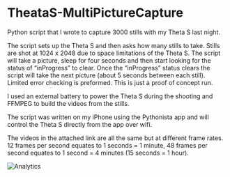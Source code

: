 # TheataS-MultiPictureCapture

Python script that I wrote to capture 3000 stills with my Theta S last night.

The script sets up the Theta S and then asks how many stills to take.  Stills are shot at 1024 x 2048 due to space limitations of the Theta S. The script will take a picture, sleep for four seconds and then start looking for the status of “inProgress” to clear.  Once the “inProgress” status clears the script will take the next picture (about 5 seconds between each still).  Limited error checking is preformed.  This is just a proof of concept run.

I used an external battery to power the Theta S during the shooting and FFMPEG to build the videos from the stills.

The script was written on my iPhone using the Pythonista app and will control the Theta S directly from the app over wifi.

The videos in the attached link are all the same but at different frame rates.  12 frames per second equates to 1 seconds = 1 minute, 48 frames per second equates to 1 second = 4 minutes (15 seconds = 1 hour).

![Analytics](https://ga-beacon.appspot.com/UA-73311422-5/Theata-MultiPictureCapture)
